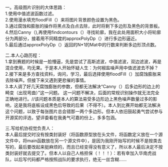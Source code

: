 一。高级图片识别的大体思路：  
1.使用中值滤波函数过滤。  
2.使用漫水填充floodFill（）来将图片背景颜色设置为黑色。    
3.通过腐蚀和膨胀的操作将黑点及白点去除，此时将剩下多边形及黑色的背景板。    
4.然后Canny（),再使用findcontours（）寻找轮廓，我在此处用面积大小将轮廓分为两部分，接着用不同精度的approxPolyDp（）进行多边形逼近。  
5.最后通过approxPolyDp（）返回的N*1的Mat中的行数来判断多边形顶点数。  

二.本人心路历程：  
1.拿到赛题的时候是一脸懵逼，先是尝试了高斯滤波，中值滤波，双边滤波，再是混合使用，均无果。于是本人开始怀疑人生：为何椒盐噪声用中值滤波去不掉？  
2.接下来是多方查找资料，询问，学习，最后选择使用floodFill（）加腐蚀膨胀来去除噪声。但接下来又遇到更悲催的事情。  
3.本人调了好几天腐蚀膨胀的参数，但都无法解决“Canny（）后多边形的边上的畸变（出现弯曲）”这一问题。 这一问题不解决，后面的常规识别操作就无法完全正确地进行。//该问题本质是本人的算法易受多边形边上黑色噪声数量过多的影响，这是我将底板设成黑色后导致的后果（不得不）。本人到比赛开始都无法解决这个问题，以致于每张图片总会错那一两个多边形。但本人依旧鼓起勇气尝试参与开源奖的评选，望评委看在我勇气可嘉的份上，多多包涵。  

三.写给机协视觉负责人：  
本人最后提交时没有按类封装好（将函数原型放在头文件，将函数定义放在一个源文件中，将main函数放在另一个源文件中），是因为我刚开始写的时候不是按类去写的，最后要改起来挺麻烦的，而且已经变得没有意义了，所以本人最后决定不按类封装好就去提交了。但本人以自己人格担保（！！！）：若有幸加入华南虎战队，以后写代码都严格按照战队的要求执行，绝无一丝含糊......
